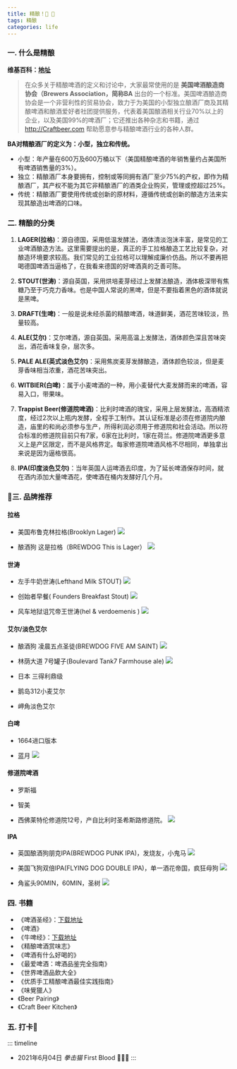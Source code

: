 ```yaml
---
title: 精酿！🍻 🎉
tags: 精酿
categories: life
---
```



### 一. 什么是精酿

**维基百科：[地址](http://www.brewbeerwiki.org/wiki/%E9%A6%96%E9%A1%B5)**

> 在众多关于精酿啤酒的定义和讨论中，大家最常使用的是 **美国啤酒酿造商协会（Brewers Association，简称BA** 出台的一个标准。美国啤酒酿造商协会是一个非营利性的贸易协会，致力于为美国的小型独立酿酒厂商及其精酿啤酒和酿酒爱好者社团提供服务，代表着美国酿酒相关行业70%以上的企业，以及美国99%的啤酒厂；它还推出各种杂志和书籍，通过 http://Craftbeer.com 帮助愿意参与精酿啤酒行业的各种人群。

<!---more--->

**BA对精酿酒厂的定义为：小型，独立和传统。**

* 小型：年产量在600万及600万桶以下（美国精酿啤酒的年销售量约占美国所有啤酒销售量的3%）。
* 独立：精酿酒厂本身要拥有，控制或等同拥有酒厂至少75%的产权，即作为精酿酒厂，其产权不能为其它非精酿酒厂的酒类企业购买，管理或控超过25%。
* 传统：精酿酒厂要使用传统或创新的原材料，遵循传统或创新的酿造方法来实现其酿造出啤酒的口味。


### 二. 精酿的分类

1. **LAGER(拉格)**：源自德国，采用低温发酵法，酒体清淡泡沫丰富，是常见的工业啤酒酿造方法。这里需要提出的是，真正的手工拉格酿造工艺比较复杂，对酿造环境要求较高。我们常见的工业拉格可以理解成廉价仿品。所以不要再把喝德国啤酒当逼格了，在我看来德国的好啤酒真的乏善可陈。

2. **STOUT(世涛)**：源自英国，采用烘培麦芽经过上发酵法酿造，酒体极深带有焦糖乃至于巧克力香味。也是中国人常说的黑啤，但是不要指着黑色的酒体就说是黑啤。

3. **DRAFT(生啤)**：一般是说未经杀菌的精酿啤酒，味道鲜美，酒花苦味较淡，热量较高。

4. **ALE(艾尔)**：艾尔啤酒，源自英国。采用高温上发酵法，酒体颜色深且苦味突出，酒花香味复杂，层次多。

5. **PALE ALE(英式淡色艾尔)**：采用焦炭麦芽发酵酿造，酒体颜色较淡，但是麦芽香味相当浓重，酒花苦味突出。

6. **WITBIER(白啤)**：属于小麦啤酒的一种，用小麦替代大麦发酵而来的啤酒，容易入口，带果味。

7. **Trappist Beer(修道院啤酒)**：比利时啤酒的瑰宝，采用上层发酵法，高酒精浓度，经过2次以上瓶内发酵，全程手工制作。其认证标准是必须在修道院内酿造，庙里的和尚必须参与生产，所得利润必须用于修道院和社会活动。所以符合标准的修道院目前只有7家，6家在比利时，1家在荷兰。修道院啤酒更多意义上是产区限定，而不是风格界定。每家修道院啤酒风格不尽相同，单独拿出来说是因为逼格很高。

8. **IPA(印度淡色艾尔)**：当年英国人运啤酒去印度，为了延长啤酒保存时间，就在酒内添加大量啤酒花，使啤酒在桶内发酵好几个月。


### 三. 品牌推荐

#### 拉格

* 美国布鲁克林拉格(Brooklyn Lager)
![](https://qxr-bucket.oss-cn-beijing.aliyuncs.com/images/4122243-6d2f21af975a2417.webp)

* 酿酒狗 这是拉格（BREWDOG This is Lager）
![](https://qxr-bucket.oss-cn-beijing.aliyuncs.com/images/%E8%BF%99%E5%B0%B1%E6%98%AF%E6%8B%89%E6%A0%BC.webp)

#### 世涛

* 左手牛奶世涛(Lefthand Milk STOUT)
![](https://qxr-bucket.oss-cn-beijing.aliyuncs.com/images/%E5%B7%A6%E6%89%8B%E7%89%9B%E5%A5%B6%E4%B8%96%E6%B6%9B.webp)

* 创始者早餐( Founders Breakfast Stout)
![](https://qxr-bucket.oss-cn-beijing.aliyuncs.com/images/%E5%88%9B%E5%A7%8B%E8%80%85%E6%97%A9%E9%A4%90.webp)

* 风车地狱诅咒帝王世涛(hel & verdoemenis )
![](https://qxr-bucket.oss-cn-beijing.aliyuncs.com/images/%E9%A3%8E%E8%BD%A6%E5%9C%B0%E7%8B%B1%E8%AF%85%E5%92%92%E5%B8%9D%E7%8E%8B%E4%B8%96%E6%B6%9B.webp)

#### 艾尔/淡色艾尔

* 酿酒狗 凌晨五点圣徒(BREWDOG FIVE AM SAINT)
![](https://qxr-bucket.oss-cn-beijing.aliyuncs.com/images/%E9%85%BF%E9%85%92%E7%8B%97%E5%87%8C%E6%99%A8%E4%BA%94%E7%82%B9%E5%9C%A3%E5%BE%92.webp)

* 林荫大道 7号罐子(Boulevard Tank7 Farmhouse ale)
![](https://qxr-bucket.oss-cn-beijing.aliyuncs.com/images/%E6%9E%97%E8%8D%AB%E5%A4%A7%E9%81%937%E5%8F%B7%E7%BD%90%E5%AD%90.webp)

* 日本 三得利鼎级
* 鹅岛312小麦艾尔
* 岬角淡色艾尔

#### 白啤

* 1664进口版本

* 蓝月
![](https://qxr-bucket.oss-cn-beijing.aliyuncs.com/images/%E8%93%9D%E6%9C%88.webp)

#### 修道院啤酒

* 罗斯福

* 智美

* 西佛莱特伦修道院12号，产自比利时圣希斯路修道院。
![](https://qxr-bucket.oss-cn-beijing.aliyuncs.com/images/%E8%A5%BF12.webp)

#### IPA

* 英国酿酒狗朋克IPA(BREWDOG PUNK IPA)，发烧友，小鬼马
![](https://qxr-bucket.oss-cn-beijing.aliyuncs.com/images/%E9%85%BF%E9%85%92%E7%8B%97%E6%9C%8B%E5%85%8B.webp)

* 美国飞狗双倍IPA(FLYING DOG DOUBLE IPA)，单一酒花帝国，疯狂母狗
![](https://qxr-bucket.oss-cn-beijing.aliyuncs.com/images/%E9%A3%9E%E7%8B%97%E5%8F%8C%E5%80%8D.webp)

* 角鲨头90MIN，60MIN，圣树
![](https://qxr-bucket.oss-cn-beijing.aliyuncs.com/images/%E8%A7%92%E9%B2%A8%E5%A4%B490MIN.webp)


### 四. 书籍

* 《啤酒圣经》：[下载地址](https://qxr-bucket.oss-cn-beijing.aliyuncs.com/images/%E5%95%A4%E9%85%92%E5%9C%A3%E7%BB%8F%20%20%E4%B8%96%E7%95%8C%E6%9C%80%E4%BC%9F%E5%A4%A7%E9%A5%AE%E5%93%81%E7%9A%84%E4%B8%93%E4%B8%9A%E6%8C%87%E5%8D%97%20%20%E9%AB%98%E6%B8%85%20%E7%94%B5%E5%AD%90%E4%B9%A6%20%E4%B8%8B%E8%BD%BD%20%20pdf%20%5B%EF%BC%88%E7%BE%8E%EF%BC%89%E5%85%B0%E8%BF%AA%C2%B7%E7%A9%86%E6%B2%99%E8%91%97%5D%5B%E6%9C%BA%E6%A2%B0%E5%B7%A5%E4%B8%9A%E5%87%BA%E7%89%88%E7%A4%BE%5D%5B2014.09%5D%5B242%E9%A1%B5%5Dsample.pdf)
* 《啤酒》
* 《牛啤经》：[下载地址](https://qxr-bucket.oss-cn-beijing.aliyuncs.com/images/牛啤经%20%20精酿啤酒终极宝典.pdf)
* 《精酿啤酒赏味志》
* 《啤酒有什么好喝的》
* 《最爱啤酒：啤酒品鉴完全指南》
* 《世界啤酒品飲大全》
* 《优质手工精酿啤酒最佳实践指南》
* 《味覺獵人》
* 《Beer Pairing》
* 《Craft Beer Kitchen》
### 五. 打卡🍺

::: timeline
- 2021年6月04日 *拳击猫* First Blood 🌟🌟🌟
:::
